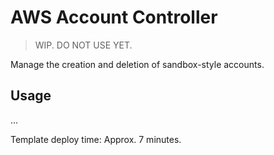 # AWS Account Controller

> WIP. DO NOT USE YET.

Manage the creation and deletion of sandbox-style accounts.

## Usage

...

Template deploy time: Approx. 7 minutes.
